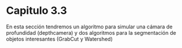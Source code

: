 # Capitulo 3.3
En esta sección tendremos un algoritmo para simular una cámara de profundidad (depthcamera) y dos algoritmos para la segmentación de objetos interesantes (GrabCut y Watershed)
